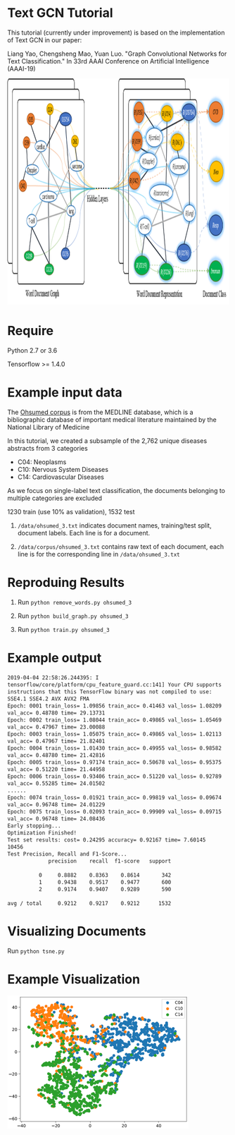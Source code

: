 # Text GCN Tutorial

This tutorial (currently under improvement) is based on the implementation of Text GCN in our paper:

Liang Yao, Chengsheng Mao, Yuan Luo. "Graph Convolutional Networks for Text Classification." In 33rd AAAI Conference on Artificial Intelligence (AAAI-19)

<img src="./figure/TextGCN.png" width="1311" height="513">

# Require

Python 2.7 or 3.6

Tensorflow >= 1.4.0

# Example input data
The <a href="http://disi.unitn.it/moschitti/corpora.htm">Ohsumed corpus</a> is from the MEDLINE database, which is a bibliographic database of important medical literature maintained by the National Library of Medicine

In this tutorial, we created a subsample of the 2,762 unique diseases abstracts from 3 categories
* C04: Neoplasms
* C10: Nervous System Diseases
* C14: Cardiovascular Diseases

As we focus on single-label text classification, the documents belonging to multiple categories are excluded

1230 train (use 10% as validation), 1532 test

1. `/data/ohsumed_3.txt` indicates document names, training/test split, document labels. Each line is for a document.

2. `/data/corpus/ohsumed_3.txt` contains raw text of each document, each line is for the corresponding line in `/data/ohsumed_3.txt`

# Reproduing Results

1. Run `python remove_words.py ohsumed_3`

2. Run `python build_graph.py ohsumed_3`

3. Run `python train.py ohsumed_3`

# Example output
```
2019-04-04 22:58:26.244395: I tensorflow/core/platform/cpu_feature_guard.cc:141] Your CPU supports instructions that this TensorFlow binary was not compiled to use: SSE4.1 SSE4.2 AVX AVX2 FMA
Epoch: 0001 train_loss= 1.09856 train_acc= 0.41463 val_loss= 1.08209 val_acc= 0.48780 time= 29.13731
Epoch: 0002 train_loss= 1.08044 train_acc= 0.49865 val_loss= 1.05469 val_acc= 0.47967 time= 23.00088
Epoch: 0003 train_loss= 1.05075 train_acc= 0.49865 val_loss= 1.02113 val_acc= 0.47967 time= 21.82401
Epoch: 0004 train_loss= 1.01430 train_acc= 0.49955 val_loss= 0.98582 val_acc= 0.48780 time= 21.42816
Epoch: 0005 train_loss= 0.97174 train_acc= 0.50678 val_loss= 0.95375 val_acc= 0.51220 time= 21.44958
Epoch: 0006 train_loss= 0.93406 train_acc= 0.51220 val_loss= 0.92789 val_acc= 0.55285 time= 24.01502
......
Epoch: 0074 train_loss= 0.01921 train_acc= 0.99819 val_loss= 0.09674 val_acc= 0.96748 time= 24.01229
Epoch: 0075 train_loss= 0.02093 train_acc= 0.99909 val_loss= 0.09715 val_acc= 0.96748 time= 24.08436
Early stopping...
Optimization Finished!
Test set results: cost= 0.24295 accuracy= 0.92167 time= 7.60145
10456
Test Precision, Recall and F1-Score...
             precision    recall  f1-score   support

          0     0.8882    0.8363    0.8614       342
          1     0.9438    0.9517    0.9477       600
          2     0.9174    0.9407    0.9289       590

avg / total     0.9212    0.9217    0.9212      1532

```
# Visualizing Documents
Run `python tsne.py`

# Example Visualization
<!--- ![Image of Ohsumed3 Tsne](/figure/ohsumed3_tsne.png | width=500) --->
<img src="./figure/ohsumed3_tsne.png" width="411" height="303">

